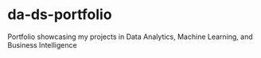 # da-ds-portfolio
Portfolio showcasing my projects in Data Analytics, Machine Learning, and Business Intelligence
